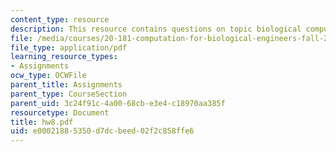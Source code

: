 ```yaml
---
content_type: resource
description: This resource contains questions on topic biological computation.
file: /media/courses/20-181-computation-for-biological-engineers-fall-2006/e00021885350d7dcbeed02f2c858ffe6_hw8.pdf
file_type: application/pdf
learning_resource_types:
- Assignments
ocw_type: OCWFile
parent_title: Assignments
parent_type: CourseSection
parent_uid: 3c24f91c-4a00-68cb-e3e4-c18970aa385f
resourcetype: Document
title: hw8.pdf
uid: e0002188-5350-d7dc-beed-02f2c858ffe6
---
```

